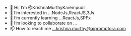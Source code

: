 - 👋 Hi, I’m @KrishnaMurthyKarempudi
- 👀 I’m interested in ...NodeJs,ReactJS,3Js
- 🌱 I’m currently learning ...ReactJs,SPFx
- 💞️ I’m looking to collaborate on ...
- 📫 How to reach me ...krishna.murthy@aipromptora.com

<!---
KrishnaMurthyKarempudi/KrishnaMurthyKarempudi is a ✨ special ✨ repository because its `README.md` (this file) appears on your GitHub profile.
You can click the Preview link to take a look at your changes.
--->
